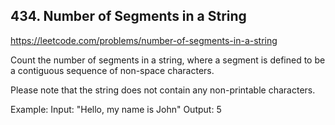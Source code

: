 ## 434. Number of Segments in a String

https://leetcode.com/problems/number-of-segments-in-a-string

Count the number of segments in a string, where a segment is defined to be a contiguous sequence of non-space characters.

Please note that the string does not contain any non-printable characters.

Example:
Input: "Hello, my name is John"
Output: 5
